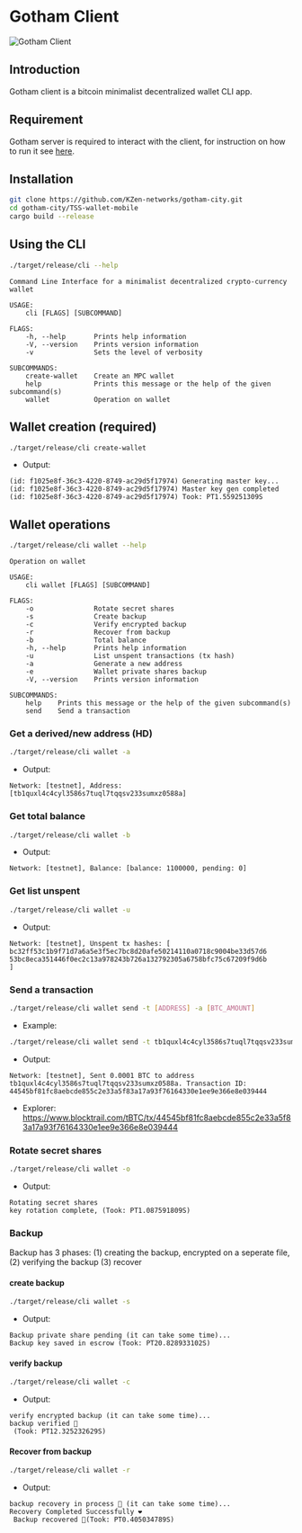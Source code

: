 # Gotham Client
![Gotham Client](../misc/client-icon.png)

## Introduction
Gotham client is a bitcoin minimalist decentralized wallet CLI app.

## Requirement
Gotham server is required to interact with the client, for instruction on how to run it see [here](../gotham-server/README.md).

## Installation
```bash
git clone https://github.com/KZen-networks/gotham-city.git
cd gotham-city/TSS-wallet-mobile
cargo build --release
```

## Using the CLI
```bash
./target/release/cli --help            
```

```text
Command Line Interface for a minimalist decentralized crypto-currency wallet

USAGE:
    cli [FLAGS] [SUBCOMMAND]

FLAGS:
    -h, --help       Prints help information
    -V, --version    Prints version information
    -v               Sets the level of verbosity

SUBCOMMANDS:
    create-wallet    Create an MPC wallet
    help             Prints this message or the help of the given subcommand(s)
    wallet           Operation on wallet
```

## Wallet creation (required)
```bash
./target/release/cli create-wallet
```

* Output: 
```text
(id: f1025e8f-36c3-4220-8749-ac29d5f17974) Generating master key...
(id: f1025e8f-36c3-4220-8749-ac29d5f17974) Master key gen completed
(id: f1025e8f-36c3-4220-8749-ac29d5f17974) Took: PT1.559251309S
```
## Wallet operations
```bash
./target/release/cli wallet --help
```

```text
Operation on wallet

USAGE:
    cli wallet [FLAGS] [SUBCOMMAND]

FLAGS:
    -o               Rotate secret shares
    -s               Create backup
    -c               Verify encrypted backup
    -r               Recover from backup
    -b               Total balance
    -h, --help       Prints help information
    -u               List unspent transactions (tx hash)
    -a               Generate a new address
    -e               Wallet private shares backup
    -V, --version    Prints version information

SUBCOMMANDS:
    help    Prints this message or the help of the given subcommand(s)
    send    Send a transaction
```
### Get a derived/new address (HD)
```bash
./target/release/cli wallet -a
```

* Output: 
```text
Network: [testnet], Address: [tb1quxl4c4cyl3586s7tuql7tqqsv233sumxz0588a]
```

### Get total balance
```bash
./target/release/cli wallet -b
```

* Output: 
```text
Network: [testnet], Balance: [balance: 1100000, pending: 0]
```

### Get list unspent
```bash
./target/release/cli wallet -u
```

* Output: 
```text
Network: [testnet], Unspent tx hashes: [
bc32ff53c1b9f71d7a6a5e3f5ec7bc8d20afe50214110a0718c9004be33d57d6
53bc8eca351446f0ec2c13a978243b726a132792305a6758bfc75c67209f9d6b
]
```

### Send a transaction
```bash
./target/release/cli wallet send -t [ADDRESS] -a [BTC_AMOUNT]
```

* Example: 
```bash
./target/release/cli wallet send -t tb1quxl4c4cyl3586s7tuql7tqqsv233sumxz0588a -a 0.0001
```

* Output: 
```text
Network: [testnet], Sent 0.0001 BTC to address tb1quxl4c4cyl3586s7tuql7tqqsv233sumxz0588a. Transaction ID: 44545bf81fc8aebcde855c2e33a5f83a17a93f76164330e1ee9e366e8e039444
```

* Explorer:
https://www.blocktrail.com/tBTC/tx/44545bf81fc8aebcde855c2e33a5f83a17a93f76164330e1ee9e366e8e039444

### Rotate secret shares
```bash
./target/release/cli wallet -o
```

* Output: 
```text
Rotating secret shares
key rotation complete, (Took: PT1.087591809S)
```

### Backup
Backup has 3 phases: (1) creating the backup, encrypted on a seperate file, (2) verifying the backup (3) recover

#### create backup
```bash
./target/release/cli wallet -s
```

* Output: 
```text
Backup private share pending (it can take some time)...
Backup key saved in escrow (Took: PT20.828933102S)
```

#### verify backup
```bash
./target/release/cli wallet -c
```

* Output: 
```text
verify encrypted backup (it can take some time)...
backup verified 🍻
 (Took: PT12.325232629S)
```

#### Recover from backup
```bash
./target/release/cli wallet -r
```

* Output: 
```text
backup recovery in process 📲 (it can take some time)...
Recovery Completed Successfully ❤️
 Backup recovered 💾(Took: PT0.405034789S)
```

